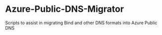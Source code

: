 # Azure-Public-DNS-Migrator
Scripts to assist in migrating Bind and other DNS formats into Azure Public DNS
